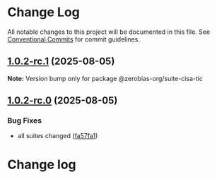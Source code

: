 # Change Log

All notable changes to this project will be documented in this file.
See [Conventional Commits](https://conventionalcommits.org) for commit guidelines.

## [1.0.2-rc.1](https://github.com/zerobias-org/suite/compare/@zerobias-org/suite-cisa-tic@1.0.2-rc.0...@zerobias-org/suite-cisa-tic@1.0.2-rc.1) (2025-08-05)

**Note:** Version bump only for package @zerobias-org/suite-cisa-tic





## [1.0.2-rc.0](https://github.com/zerobias-org/suite/compare/@zerobias-org/suite-cisa-tic@1.0.1...@zerobias-org/suite-cisa-tic@1.0.2-rc.0) (2025-08-05)


### Bug Fixes

* all suites changed ([fa57fa1](https://github.com/zerobias-org/suite/commit/fa57fa1af7628003297df46b2d7740fe95bd2666))





# Change log
